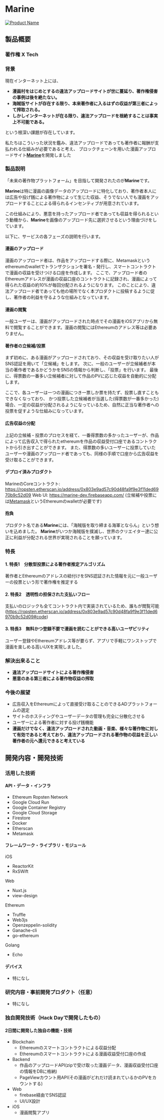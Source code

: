 # Marine

[![Product Name](https://i.gyazo.com/12b7feac8d626c59cf837f5801a743f1.png)](https://youtu.be/uKJiJ7WYx6Q)

## 製品概要
### 著作権 X Tech

### 背景
現在インターネット上には、

- **漫画村をはじめとするの違法アップロードサイトが世に蔓延り、著作権侵害の事例は後を絶たない。**
- **海賊版サイトが存在する限り、本来著作者に入るはずの収益が第三者によって搾取される。**
- **しかしインターネットが在る限り、違法アップロードを根絶することは事実上不可能である。**

という根深い課題が存在しています。

私たちはこういった状況を鑑み、違法アップロードであっても著作者に報酬が支払われる仕組みが必要であると考え、
ブロックチェーンを用いた漫画アップロードサイト[**Marine**](https://marine-dev.firebaseapp.com/)を開発しました

### 製品説明
「未来の著作物プラットフォーム」を目指して開発されたのが**Marine**です。

**Marine**は特に漫画の画像データのアップロードに特化しており、著作者本人には広告や投げ銭による著作物によって生じた収益、そうでない人でも漫画をアップロードすることによる得られるインセンティブが用意されています。

この仕組みにより、悪意を持ったアップロード者であっても収益を得られるという動機から、**Marine**を画像のアップロード先に選択させるという理由づけをしています。

以下に、サービスの各フェーズの説明を行います。

#### 漫画のアップロード
  
漫画のアップロード者は、作品をアップロードする際に、Metamaskというethereumのwalletでトランザクションを署名・発行し、スマートコントラクトで漫画の収益を受けつける口座を作成します。
ここで、アップロード者のEthereumアドレスが漫画の収益口座のコントラクトに記録され、漫画によって得られた収益の約10%が毎回分配されるようになります。
このことにより、違法アップロード者であっても他の場所でなく本プロダクトに投稿するように促し、著作者の利益を守るような仕組みとなっています。

#### 漫画の閲覧

一般ユーザーは、漫画がアップロードされた時点でその漫画をiOSアプリから無料で閲覧することができます。漫画の閲覧にはEthereumのアドレス等は必要ありません。

#### 著作者の立候補/投票

まず初めに、ある漫画がアップロードされており、その収益を受け取りたい人がSNS認証を用いて「立候補」をします。
次に、一般のユーザーが立候補者が本当の著作者であるかどうかをSNSの情報から判断し、「投票」を行います。
最後に、得票数の一番多い立候補者に対して作品のPVに応じた収益を自動的に分配します。

ここで、各ユーザーは一つの漫画につき一票しか票を持たず、投票し直すこともできなくなっており、
かつ投票した立候補者が当選した(得票数が一番多かった)場合、一定の収益が分配されるようになっているため、自然に正当な著作者への投票を促すような仕組みになっています。

#### 広告収益の分配
  
上記の立候補・投票のプロセスを経て、一番得票数の多かったユーザーが、作品によって広告収入で得られたethereumを作品の収益受付口座であるコントラクトから引き出すことができます。
また、得票数の多いユーザーに投票していたユーザーや漫画のアップロード者であっても、同様の手順で口座から広告収益を受け取ることができます。

#### デプロイ済みプロダクト
MarineのCoreコントラクト: https://ropsten.etherscan.io/address/0x803e9ad57c90d48fa9f9e3f11ded6970b9c52d09
Web UI: https://marine-dev.firebaseapp.com/ (立候補や投票には[Metamask](https://chrome.google.com/webstore/detail/metamask/nkbihfbeogaeaoehlefnkodbefgpgknn?hl=ja)というEthereumのwalletが必要です)

#### 抱負

プロダクト名である**Marine**には、「海賊版を取り締まる海軍とならん」という想いを込めました。 
**Marine**がいつか海賊版を撲滅し、世界のクリエイター達に公正に利益が分配される世界が実現されることを願っています。

### 特長

#### 1. 特長1　分散型投票による著作者推定アルゴリズム

著作者とEthereumのアドレスの紐付けをSNS認証された情報を元に一般ユーザーの投票という形で著作権を推定する

#### 2. 特長2　透明性の担保された支払いフロー

支払いのロジックも全てコントラクト内で実装されているため、誰もが閲覧可能(https://ropsten.etherscan.io/address/0x803e9ad57c90d48fa9f9e3f11ded6970b9c52d09#code)

#### 3. 特長3　無料かつ登録不要で漫画を読むことができる高いユーザビリティ

ユーザー登録やEthereumアドレス等が要らず、アプリで手軽にワンストップで漫画を楽しめる高いUXを実現しました。

### 解決出来ること

- **違法アップロードサイトによる著作権侵害**
- **悪意のある第三者による著作物収益の搾取**

### 今後の展望

- 広告収入をEthereumによって直接受け取ることのできるADプラットフォームの選定
- サイトのホスティングやユーザーデータの管理も完全に分散化させる
- ユーザーによる著作者に対する投げ銭機能
- **漫画だけでなく、違法アップロードされた動画・音楽、様々な著作物に対して有効であると考えており、違法アップロードされる著作物の収益を正しい著作者の元へ還元できると考えている**

## 開発内容・開発技術
### 活用した技術

#### API・データ・インフラ

* Ethereum Ropsten Network
* Google Cloud Run
* Google Container Registry
* Google Cloud Storage
* Firestore
* Docker
* Etherscan
* Metamask

#### フレームワーク・ライブラリ・モジュール
iOS
* ReactorKit
* RxSWift

Web
* Nuxt.js
* view-design

Ethereum
* Truffle
* Web3js
* Openzeppelin-solidity
* Ganache-cli
* go-ethereum

Golang
* Echo

#### デバイス
* 特になし

### 研究内容・事前開発プロダクト（任意）
* 特になし


### 独自開発技術（Hack Dayで開発したもの）
#### 2日間に開発した独自の機能・技術
- Blockchain
    - Ethereumのスマートコントラクトによる収益分配
    - Ethereumのスマートコントラクトによる漫画収益受付口座の作成
- Backend
    - 作品のアップロードAPI(zipで受け取った漫画データ、漫画収益受付口座の情報をDBに格納)
    - PageViewカウント用API(その漫画がどれだけ読まれているかのPVをカウントする)
- Web
    - firebase経由でSNS認証
    - UI/UX設計
- iOS
    - 漫画閲覧アプリ
